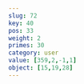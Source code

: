 ```yaml
---
slug: 72
key: 40
pos: 33
weight: 2
primes: 30
category: user
value: [359,2,-1,1]
object: [15,19,28]
---
```

